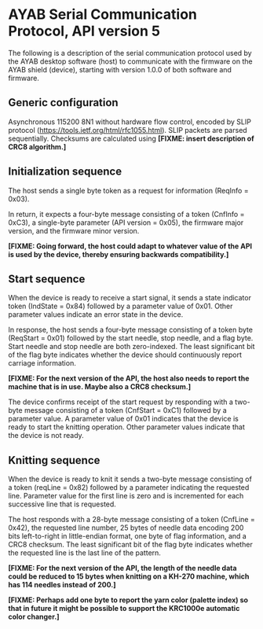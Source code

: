 # AYAB Serial Communication Protocol, API version 5

The following is a description of the serial communication protocol used by the
AYAB desktop software (host) to communicate with the firmware on the AYAB shield
(device), starting with version 1.0.0 of both software and firmware.

## Generic configuration

Asynchronous 115200 8N1 without hardware flow control, encoded by SLIP protocol
(https://tools.ietf.org/html/rfc1055.html). SLIP packets are parsed sequentially.
Checksums are calculated using **[FIXME: insert description of CRC8 algorithm.]**

## Initialization sequence

The host sends a single byte token as a request for information (ReqInfo = 0x03).

In return, it expects a four-byte message consisting of a token (CnfInfo = 0xC3),
a single-byte parameter (API version = 0x05), the firmware major version, and the
firmware minor version.

**[FIXME: Going forward, the host could adapt to whatever value of the API is used
by the device, thereby ensuring backwards compatibility.]**

## Start sequence

When the device is ready to receive a start signal, it sends a state indicator 
token (IndState = 0x84) followed by a parameter value of 0x01. Other parameter 
values indicate an error state in the device.

In response, the host sends a four-byte message consisting of a token byte
(ReqStart = 0x01) followed by the start needle, stop needle, and a flag byte.
Start needle and stop needle are both zero-indexed. The least significant bit
of the flag byte indicates whether the device should continuously report carriage
information.

**[FIXME: For the next version of the API, the host also needs to report the
machine that is in use. Maybe also a CRC8 checksum.]**

The device confirms receipt of the start request by responding with a two-byte
message consisting of a token (CnfStart = 0xC1) followed by a parameter value.
A parameter value of 0x01 indicates that the device is ready to start the knitting
operation. Other parameter values indicate that the device is not ready.

## Knitting sequence

When the device is ready to knit it sends a two-byte message consisting of a
token (reqLine = 0x82) followed by a parameter indicating the requested line.
Parameter value for the first line is zero and is incremented for each successive
line that is requested.

The host responds with a 28-byte message consisting of a token (CnfLine = 0x42),
the requested line number, 25 bytes of needle data encoding 200 bits left-to-right
in little-endian format, one byte of flag information, and a CRC8 checksum. The
least significant bit of the flag byte indicates whether the requested line is the
last line of the pattern.

**[FIXME: For the next version of the API, the length of the needle data could be
reduced to 15 bytes when knitting on a KH-270 machine, which has 114 needles
instead of 200.]**

**[FIXME: Perhaps add one byte to report the yarn color (palette index) so that
in future it might be possible to support the KRC1000e automatic color changer.]**
